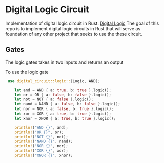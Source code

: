# Digital Logic Circuit

Implementation of digital logic circuit in Rust. [Digital Logic](https://github.com/EteimZ/digital_logic.git) The goal of this repo is to implement digital logic circuits in Rust that will serve as foundation of any other project that seeks to use the these circuit. 

## Gates

The logic gates takes in two inputs and returns an output

To use the logic gate

``` Rust
 use digital_circuit::logic::{Logic, AND};

    let and = AND { a: true, b: true }.logic();
    let or = OR { a: false, b: false }.logic();
    let not = NOT { a: false }.logic();
    let nand = NAND { a: false, b: false }.logic();
    let nor = NOR { a: false, b: true }.logic();
    let xor = XOR { a: true, b: true }.logic();
    let xnor = XNOR { a: true, b: true }.logic();

    println!("AND {}", and);
    println!("OR {}", or);
    println!("NOT {}", not);
    println!("NAND {}", nand);
    println!("NOR {}", nor);
    println!("XOR {}", xor);
    println!("XNOR {}", xnor);
 ```
 
